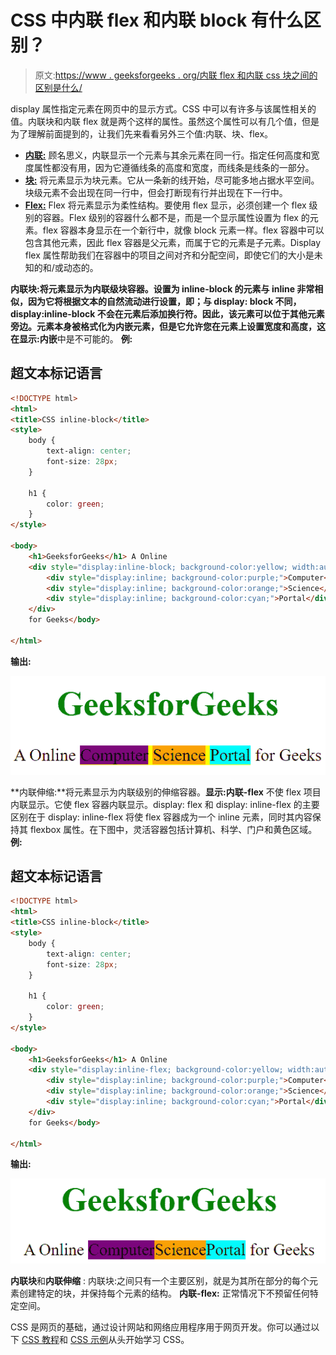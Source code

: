 # CSS 中内联 flex 和内联 block 有什么区别？

> 原文:[https://www . geeksforgeeks . org/内联 flex 和内联 css 块之间的区别是什么/](https://www.geeksforgeeks.org/what-is-the-difference-between-inline-flex-and-inline-block-in-css/)

display 属性指定元素在网页中的显示方式。CSS 中可以有许多与该属性相关的值。内联块和内联 flex 就是两个这样的属性。虽然这个属性可以有几个值，但是为了理解前面提到的，让我们先来看看另外三个值:内联、块、flex。

*   [**内联:**](https://www.geeksforgeeks.org/html-block-and-inline-elements/) 顾名思义，内联显示一个元素与其余元素在同一行。指定任何高度和宽度属性都没有用，因为它遵循线条的高度和宽度，而线条是线条的一部分。
*   [**块:**](https://www.geeksforgeeks.org/html-block-and-inline-elements/) 将元素显示为块元素。它从一条新的线开始，尽可能多地占据水平空间。块级元素不会出现在同一行中，但会打断现有行并出现在下一行中。
*   [**Flex:**](https://www.geeksforgeeks.org/css-flex-property/) Flex 将元素显示为柔性结构。要使用 flex 显示，必须创建一个 flex 级别的容器。Flex 级别的容器什么都不是，而是一个显示属性设置为 flex 的元素。flex 容器本身显示在一个新行中，就像 block 元素一样。flex 容器中可以包含其他元素，因此 flex 容器是父元素，而属于它的元素是子元素。Display flex 属性帮助我们在容器中的项目之间对齐和分配空间，即使它们的大小是未知的和/或动态的。

**内联块:**将元素显示为内联级块容器。设置为 inline-block 的元素与 inline 非常相似，因为它将根据文本的自然流动进行设置，即；与 display: block 不同，display:inline-block 不会在元素后添加换行符。因此，该元素可以位于其他元素旁边。元素本身被格式化为内嵌元素，但是它允许您在元素上设置宽度和高度，这在**显示:内嵌**中是不可能的。
**例:**

## 超文本标记语言

```html
<!DOCTYPE html>
<html>
<title>CSS inline-block</title>
<style>
    body {
        text-align: center;
        font-size: 28px;
    }

    h1 {
        color: green;
    }
</style>

<body>
    <h1>GeeksforGeeks</h1> A Online
    <div style="display:inline-block; background-color:yellow; width:auto; height:auto">
        <div style="display:inline; background-color:purple;">Computer</div>
        <div style="display:inline; background-color:orange;">Science</div>
        <div style="display:inline; background-color:cyan;">Portal</div>
    </div>
    for Geeks</body>

</html>
```

**输出:**

![](img/35ba7c390cc7af47faec5900ea471861.png)

**内联伸缩:**将元素显示为内联级别的伸缩容器。**显示:内联-flex** 不使 flex 项目内联显示。它使 flex 容器内联显示。display: flex 和 display: inline-flex 的主要区别在于 display: inline-flex 将使 flex 容器成为一个 inline 元素，同时其内容保持其 flexbox 属性。在下图中，灵活容器包括计算机、科学、门户和黄色区域。
**例:**

## 超文本标记语言

```html
<!DOCTYPE html>
<html>
<title>CSS inline-block</title>
<style>
    body {
        text-align: center;
        font-size: 28px;
    }

    h1 {
        color: green;
    }
</style>

<body>
    <h1>GeeksforGeeks</h1> A Online
    <div style="display:inline-flex; background-color:yellow; width:auto; height:auto">
        <div style="display:inline; background-color:purple;">Computer</div>
        <div style="display:inline; background-color:orange;">Science</div>
        <div style="display:inline; background-color:cyan;">Portal</div>
    </div>
    for Geeks</body>

</html>
```

**输出:**

![](img/4163a8ad5a614590bd064224ff20b80a.png)

**内联块**和**内联伸缩** :
内联块:之间只有一个主要区别，就是为其所在部分的每个元素创建特定的块，并保持每个元素的结构。
**内联-flex:** 正常情况下不预留任何特定空间。

CSS 是网页的基础，通过设计网站和网络应用程序用于网页开发。你可以通过以下 [CSS 教程](https://www.geeksforgeeks.org/css-tutorials/)和 [CSS 示例](https://www.geeksforgeeks.org/css-examples/)从头开始学习 CSS。